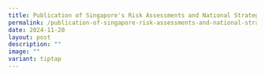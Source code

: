 ```yaml
---
title: Publication of Singapore's Risk Assessments and National Strategies
permalink: /publication-of-singapore-risk-assessments-and-national-strategies/
date: 2024-11-20
layout: post
description: ""
image: ""
variant: tiptap
---
```

<p></p>